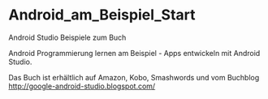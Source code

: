 Android_am_Beispiel_Start
=========================

Android Studio Beispiele zum Buch

Android Programmierung lernen am Beispiel - Apps entwickeln mit Android Studio.

Das Buch ist erhältlich auf Amazon, Kobo, Smashwords und vom Buchblog
http://google-android-studio.blogspot.com/
